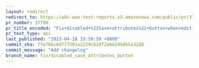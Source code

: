 ```yaml
---
layout: redirect
redirect_to: https://a8c-woo-test-reports.s3.amazonaws.com/public/pr/37790/api/index.html
pr_number: 37790
pr_title_encoded: "Fix+disabled+%22Save+attributes%22+button+when+editing+a+product"
pr_test_type: api
last_published: "2023-04-18 15:59:59 +0000"
commit_sha: ffe766c6d777501e2229cb2df2a6d2d9db5a32d8
commit_message: "Add changelog"
branch_name: fix/disabled_save_attributes_button
---
```


